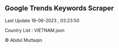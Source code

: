 

## Google Trends Keywords Scraper 
 
Last Update 18-06-2023 , 03:23:50

Country List :
VIETNAM.json



© Abdul Muttaqin 
